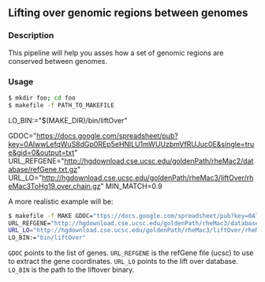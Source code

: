 ## Lifting over genomic regions between genomes

### Description

This pipeline will help you asses how a set of genomic regions are conserved
between genomes.

### Usage

```sh
$ mkdir foo; cd foo
$ makefile -f PATH_TO_MAKEFILE
```

LO_BIN:="$(MAKE_DIR)/bin/liftOver"

GDOC="https://docs.google.com/spreadsheet/pub?key=0AlwwLefqWuS8dGp0REp5eHNlLU1mWUUzbmVfRUJuc0E&single=true&gid=0&output=txt"
URL_REFGENE="http://hgdownload.cse.ucsc.edu/goldenPath/rheMac2/database/refGene.txt.gz"
URL_LO="http://hgdownload.cse.ucsc.edu/goldenPath/rheMac3/liftOver/rheMac3ToHg19.over.chain.gz"
MIN_MATCH=0.9

A more realistic example will be:

```bash
$ makefile -f MAKE GDOC="ttps://docs.google.com/spreadsheet/pub?key=0AlwwL" \
URL_REFGENE="http://hgdownload.cse.ucsc.edu/goldenPath/rheMac3/database/refGene.txt.gz"
URL_LO="http://hgdownload.cse.ucsc.edu/goldenPath/rheMac3/liftOver/rheMac3ToHg19.over.chain.gz"
LO_BIN:="bin/liftOver"
```

```GDOC``` points to the list of genes.
```URL_REFGENE``` is the refGene file (ucsc) to use to extract the gene coordinates.
```URL_LO```  points to the lift over database.
```LO_BIN``` is the path to the liftover binary.


